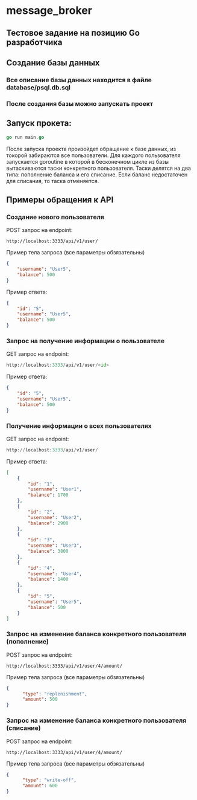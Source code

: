 # message_broker

## Тестовое задание на позицию Go разработчика

## Создание базы данных
### Все описание базы данных находится в файле database/psql.db.sql
### После создания базы можно запускать проект

## Запуск прокета:
```go
go run main.go
```

После запуска проекта  произойдет обращение к базе данных, из токорой забираются все пользователи.
Для каждого пользователя запускается goroutine в которой в бесконечном цикле из базы вытаскиваются таски
конкретного пользователя. Таски делятся на два типа: пополнение баланса и его списание. Если баланс 
недостаточен для списания, то таска отменяется.

## Примеры обращения к API

### Создание нового пользователя
POST запрос на endpoint:
```pyton
http://localhost:3333/api/v1/user/
```
Пример тела запроса (все параметры обзязательны)
```json
{
	"username": "User5",
	"balance": 500
}
```
Пример ответа:
```json
{
	"id": "5",
	"username": "User5",
	"balance": 500
}
```
### Запрос на получение информации о пользователе
GET запрос на endpoint:
```python
http://localhost:3333/api/v1/user/<id>
```
Пример ответа:
```json
{
	"id": "5",
	"username": "User5",
	"balance": 500
}
```
### Получение информации о всех пользователях
GET запрос на endpoint:
```python
http://localhost:3333/api/v1/user/
```
Пример ответа:
```json
[
	{
		"id": "1",
		"username": "User1",
		"balance": 1700
	},
	{
		"id": "2",
		"username": "User2",
		"balance": 2900
	},
	{
		"id": "3",
		"username": "User3",
		"balance": 3800
	},
	{
		"id": "4",
		"username": "User4",
		"balance": 1400
	},
	{
		"id": "5",
		"username": "User5",
		"balance": 500
	}
]
```
### Запрос  на изменение баланса конкретного пользователя (пополнение)
POST запрос на endpoint:
```pyton
http://localhost:3333/api/v1/user/4/amount/
```
Пример тела запроса (все параметры обзязательны)
```json
{
      "type": "replenishment",
      "amount": 500
}
```
### Запрос  на изменение баланса конкретного пользователя (списание)
POST запрос на endpoint:
```pyton
http://localhost:3333/api/v1/user/4/amount/
```
Пример тела запроса (все параметры обзязательны)
```json
{
      "type": "write-off",
      "amount": 600
}
```

